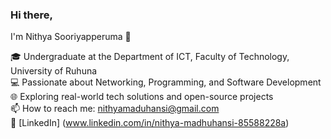 
### Hi there, 
I'm Nithya Sooriyapperuma 👋

🎓 Undergraduate at the Department of ICT, Faculty of Technology, University of Ruhuna  
💻 Passionate about Networking, Programming, and Software Development  
🌐 Exploring real-world tech solutions and open-source projects  
📫 How to reach me: nithyamaduhansi@gmail.com  
🔗 [LinkedIn] (www.linkedin.com/in/nithya-madhuhansi-85588228a)



